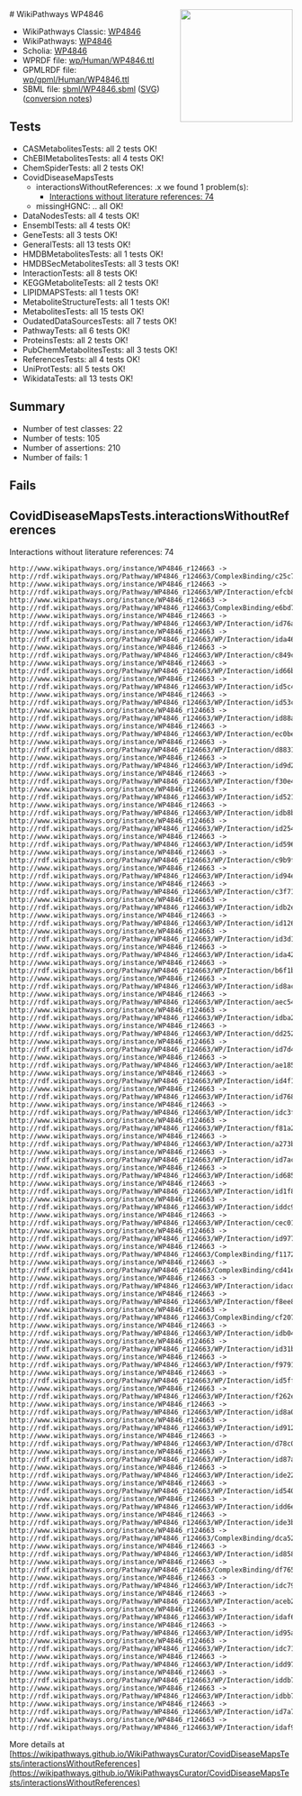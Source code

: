 <img style="float: right; width: 200px" src="../logo.png" />
# WikiPathways WP4846

* WikiPathways Classic: [WP4846](https://classic.wikipathways.org/instance/WP4846)
* WikiPathways: [WP4846](https://identifiers.org/wikipathways:WP4846)
* Scholia: [WP4846](https://scholia.toolforge.org/wikipathways/WP4846)
* WPRDF file: [wp/Human/WP4846.ttl](../wp/Human/WP4846.ttl)
* GPMLRDF file: [wp/gpml/Human/WP4846.ttl](../wp/gpml/Human/WP4846.ttl)
* SBML file: [sbml/WP4846.sbml](../sbml/WP4846.sbml) ([SVG](../sbml/WP4846.svg)) ([conversion notes](../sbml/WP4846.txt))

## Tests
* CASMetabolitesTests: all 2 tests OK!
* ChEBIMetabolitesTests: all 4 tests OK!
* ChemSpiderTests: all 2 tests OK!
* CovidDiseaseMapsTests
    * interactionsWithoutReferences: .x we found 1 problem(s):
        * [Interactions without literature references: 74](#9701cd9f)
    * missingHGNC: .. all OK!
* DataNodesTests: all 4 tests OK!
* EnsemblTests: all 4 tests OK!
* GeneTests: all 3 tests OK!
* GeneralTests: all 13 tests OK!
* HMDBMetabolitesTests: all 1 tests OK!
* HMDBSecMetabolitesTests: all 3 tests OK!
* InteractionTests: all 8 tests OK!
* KEGGMetaboliteTests: all 2 tests OK!
* LIPIDMAPSTests: all 1 tests OK!
* MetaboliteStructureTests: all 1 tests OK!
* MetabolitesTests: all 15 tests OK!
* OudatedDataSourcesTests: all 7 tests OK!
* PathwayTests: all 6 tests OK!
* ProteinsTests: all 2 tests OK!
* PubChemMetabolitesTests: all 3 tests OK!
* ReferencesTests: all 4 tests OK!
* UniProtTests: all 5 tests OK!
* WikidataTests: all 13 tests OK!


## Summary

* Number of test classes: 22
* Number of tests: 105
* Number of assertions: 210
* Number of fails: 1

## Fails

<a name="9701cd9f" />

## CovidDiseaseMapsTests.interactionsWithoutReferences

Interactions without literature references: 74
```
http://www.wikipathways.org/instance/WP4846_r124663 -> http://rdf.wikipathways.org/Pathway/WP4846_r124663/ComplexBinding/c25c7
http://www.wikipathways.org/instance/WP4846_r124663 -> http://rdf.wikipathways.org/Pathway/WP4846_r124663/WP/Interaction/efcb8
http://www.wikipathways.org/instance/WP4846_r124663 -> http://rdf.wikipathways.org/Pathway/WP4846_r124663/ComplexBinding/e6bd7
http://www.wikipathways.org/instance/WP4846_r124663 -> http://rdf.wikipathways.org/Pathway/WP4846_r124663/WP/Interaction/id76a29895
http://www.wikipathways.org/instance/WP4846_r124663 -> http://rdf.wikipathways.org/Pathway/WP4846_r124663/WP/Interaction/ida46f2e34
http://www.wikipathways.org/instance/WP4846_r124663 -> http://rdf.wikipathways.org/Pathway/WP4846_r124663/WP/Interaction/c849c
http://www.wikipathways.org/instance/WP4846_r124663 -> http://rdf.wikipathways.org/Pathway/WP4846_r124663/WP/Interaction/id66bc3866
http://www.wikipathways.org/instance/WP4846_r124663 -> http://rdf.wikipathways.org/Pathway/WP4846_r124663/WP/Interaction/id5c4ff7f0
http://www.wikipathways.org/instance/WP4846_r124663 -> http://rdf.wikipathways.org/Pathway/WP4846_r124663/WP/Interaction/id53ccbca1
http://www.wikipathways.org/instance/WP4846_r124663 -> http://rdf.wikipathways.org/Pathway/WP4846_r124663/WP/Interaction/id88a323b4
http://www.wikipathways.org/instance/WP4846_r124663 -> http://rdf.wikipathways.org/Pathway/WP4846_r124663/WP/Interaction/ec0be
http://www.wikipathways.org/instance/WP4846_r124663 -> http://rdf.wikipathways.org/Pathway/WP4846_r124663/WP/Interaction/d8831
http://www.wikipathways.org/instance/WP4846_r124663 -> http://rdf.wikipathways.org/Pathway/WP4846_r124663/WP/Interaction/id9d2699b4
http://www.wikipathways.org/instance/WP4846_r124663 -> http://rdf.wikipathways.org/Pathway/WP4846_r124663/WP/Interaction/f30e4
http://www.wikipathways.org/instance/WP4846_r124663 -> http://rdf.wikipathways.org/Pathway/WP4846_r124663/WP/Interaction/id52141a70
http://www.wikipathways.org/instance/WP4846_r124663 -> http://rdf.wikipathways.org/Pathway/WP4846_r124663/WP/Interaction/idb8ba3d51
http://www.wikipathways.org/instance/WP4846_r124663 -> http://rdf.wikipathways.org/Pathway/WP4846_r124663/WP/Interaction/id254c7db4
http://www.wikipathways.org/instance/WP4846_r124663 -> http://rdf.wikipathways.org/Pathway/WP4846_r124663/WP/Interaction/id596b2488
http://www.wikipathways.org/instance/WP4846_r124663 -> http://rdf.wikipathways.org/Pathway/WP4846_r124663/WP/Interaction/c9b9f
http://www.wikipathways.org/instance/WP4846_r124663 -> http://rdf.wikipathways.org/Pathway/WP4846_r124663/WP/Interaction/id94e29422
http://www.wikipathways.org/instance/WP4846_r124663 -> http://rdf.wikipathways.org/Pathway/WP4846_r124663/WP/Interaction/c3f71
http://www.wikipathways.org/instance/WP4846_r124663 -> http://rdf.wikipathways.org/Pathway/WP4846_r124663/WP/Interaction/idb2e3b478
http://www.wikipathways.org/instance/WP4846_r124663 -> http://rdf.wikipathways.org/Pathway/WP4846_r124663/WP/Interaction/id126968be
http://www.wikipathways.org/instance/WP4846_r124663 -> http://rdf.wikipathways.org/Pathway/WP4846_r124663/WP/Interaction/id3d108ea2
http://www.wikipathways.org/instance/WP4846_r124663 -> http://rdf.wikipathways.org/Pathway/WP4846_r124663/WP/Interaction/ida427ca0
http://www.wikipathways.org/instance/WP4846_r124663 -> http://rdf.wikipathways.org/Pathway/WP4846_r124663/WP/Interaction/b6f1b
http://www.wikipathways.org/instance/WP4846_r124663 -> http://rdf.wikipathways.org/Pathway/WP4846_r124663/WP/Interaction/id8acd3f8f
http://www.wikipathways.org/instance/WP4846_r124663 -> http://rdf.wikipathways.org/Pathway/WP4846_r124663/WP/Interaction/aec54
http://www.wikipathways.org/instance/WP4846_r124663 -> http://rdf.wikipathways.org/Pathway/WP4846_r124663/WP/Interaction/idba2d7d98
http://www.wikipathways.org/instance/WP4846_r124663 -> http://rdf.wikipathways.org/Pathway/WP4846_r124663/WP/Interaction/dd252
http://www.wikipathways.org/instance/WP4846_r124663 -> http://rdf.wikipathways.org/Pathway/WP4846_r124663/WP/Interaction/id7d45bc8b
http://www.wikipathways.org/instance/WP4846_r124663 -> http://rdf.wikipathways.org/Pathway/WP4846_r124663/WP/Interaction/ae185
http://www.wikipathways.org/instance/WP4846_r124663 -> http://rdf.wikipathways.org/Pathway/WP4846_r124663/WP/Interaction/id4f170add
http://www.wikipathways.org/instance/WP4846_r124663 -> http://rdf.wikipathways.org/Pathway/WP4846_r124663/WP/Interaction/id768dd6a5
http://www.wikipathways.org/instance/WP4846_r124663 -> http://rdf.wikipathways.org/Pathway/WP4846_r124663/WP/Interaction/idc3f0c926
http://www.wikipathways.org/instance/WP4846_r124663 -> http://rdf.wikipathways.org/Pathway/WP4846_r124663/WP/Interaction/f81a2
http://www.wikipathways.org/instance/WP4846_r124663 -> http://rdf.wikipathways.org/Pathway/WP4846_r124663/WP/Interaction/a273b
http://www.wikipathways.org/instance/WP4846_r124663 -> http://rdf.wikipathways.org/Pathway/WP4846_r124663/WP/Interaction/id7acf7b3
http://www.wikipathways.org/instance/WP4846_r124663 -> http://rdf.wikipathways.org/Pathway/WP4846_r124663/WP/Interaction/id68553d54
http://www.wikipathways.org/instance/WP4846_r124663 -> http://rdf.wikipathways.org/Pathway/WP4846_r124663/WP/Interaction/id1f86b6c5
http://www.wikipathways.org/instance/WP4846_r124663 -> http://rdf.wikipathways.org/Pathway/WP4846_r124663/WP/Interaction/iddc9f49d1
http://www.wikipathways.org/instance/WP4846_r124663 -> http://rdf.wikipathways.org/Pathway/WP4846_r124663/WP/Interaction/cec01
http://www.wikipathways.org/instance/WP4846_r124663 -> http://rdf.wikipathways.org/Pathway/WP4846_r124663/WP/Interaction/id97734b0e
http://www.wikipathways.org/instance/WP4846_r124663 -> http://rdf.wikipathways.org/Pathway/WP4846_r124663/ComplexBinding/f1172
http://www.wikipathways.org/instance/WP4846_r124663 -> http://rdf.wikipathways.org/Pathway/WP4846_r124663/ComplexBinding/cd41e
http://www.wikipathways.org/instance/WP4846_r124663 -> http://rdf.wikipathways.org/Pathway/WP4846_r124663/WP/Interaction/idacdc1203
http://www.wikipathways.org/instance/WP4846_r124663 -> http://rdf.wikipathways.org/Pathway/WP4846_r124663/WP/Interaction/f8ee8
http://www.wikipathways.org/instance/WP4846_r124663 -> http://rdf.wikipathways.org/Pathway/WP4846_r124663/ComplexBinding/cf207
http://www.wikipathways.org/instance/WP4846_r124663 -> http://rdf.wikipathways.org/Pathway/WP4846_r124663/WP/Interaction/idb04f1828
http://www.wikipathways.org/instance/WP4846_r124663 -> http://rdf.wikipathways.org/Pathway/WP4846_r124663/WP/Interaction/id31b492b0
http://www.wikipathways.org/instance/WP4846_r124663 -> http://rdf.wikipathways.org/Pathway/WP4846_r124663/WP/Interaction/f9791
http://www.wikipathways.org/instance/WP4846_r124663 -> http://rdf.wikipathways.org/Pathway/WP4846_r124663/WP/Interaction/id5ff07442
http://www.wikipathways.org/instance/WP4846_r124663 -> http://rdf.wikipathways.org/Pathway/WP4846_r124663/WP/Interaction/f262e
http://www.wikipathways.org/instance/WP4846_r124663 -> http://rdf.wikipathways.org/Pathway/WP4846_r124663/WP/Interaction/id8a09c96c
http://www.wikipathways.org/instance/WP4846_r124663 -> http://rdf.wikipathways.org/Pathway/WP4846_r124663/WP/Interaction/id912daad6
http://www.wikipathways.org/instance/WP4846_r124663 -> http://rdf.wikipathways.org/Pathway/WP4846_r124663/WP/Interaction/d78c0
http://www.wikipathways.org/instance/WP4846_r124663 -> http://rdf.wikipathways.org/Pathway/WP4846_r124663/WP/Interaction/id87aa028a
http://www.wikipathways.org/instance/WP4846_r124663 -> http://rdf.wikipathways.org/Pathway/WP4846_r124663/WP/Interaction/ide22650b2
http://www.wikipathways.org/instance/WP4846_r124663 -> http://rdf.wikipathways.org/Pathway/WP4846_r124663/WP/Interaction/id54006fd1
http://www.wikipathways.org/instance/WP4846_r124663 -> http://rdf.wikipathways.org/Pathway/WP4846_r124663/WP/Interaction/idd6e4d05b
http://www.wikipathways.org/instance/WP4846_r124663 -> http://rdf.wikipathways.org/Pathway/WP4846_r124663/WP/Interaction/ide3b4c27b
http://www.wikipathways.org/instance/WP4846_r124663 -> http://rdf.wikipathways.org/Pathway/WP4846_r124663/ComplexBinding/dca52
http://www.wikipathways.org/instance/WP4846_r124663 -> http://rdf.wikipathways.org/Pathway/WP4846_r124663/WP/Interaction/id858197a5
http://www.wikipathways.org/instance/WP4846_r124663 -> http://rdf.wikipathways.org/Pathway/WP4846_r124663/ComplexBinding/df765
http://www.wikipathways.org/instance/WP4846_r124663 -> http://rdf.wikipathways.org/Pathway/WP4846_r124663/WP/Interaction/idc79adab4
http://www.wikipathways.org/instance/WP4846_r124663 -> http://rdf.wikipathways.org/Pathway/WP4846_r124663/WP/Interaction/aceb2
http://www.wikipathways.org/instance/WP4846_r124663 -> http://rdf.wikipathways.org/Pathway/WP4846_r124663/WP/Interaction/idaf62af2b
http://www.wikipathways.org/instance/WP4846_r124663 -> http://rdf.wikipathways.org/Pathway/WP4846_r124663/WP/Interaction/id95aba954
http://www.wikipathways.org/instance/WP4846_r124663 -> http://rdf.wikipathways.org/Pathway/WP4846_r124663/WP/Interaction/idc71222d4
http://www.wikipathways.org/instance/WP4846_r124663 -> http://rdf.wikipathways.org/Pathway/WP4846_r124663/WP/Interaction/idd97096a5
http://www.wikipathways.org/instance/WP4846_r124663 -> http://rdf.wikipathways.org/Pathway/WP4846_r124663/WP/Interaction/iddb77d7c7
http://www.wikipathways.org/instance/WP4846_r124663 -> http://rdf.wikipathways.org/Pathway/WP4846_r124663/WP/Interaction/idbb7865a7
http://www.wikipathways.org/instance/WP4846_r124663 -> http://rdf.wikipathways.org/Pathway/WP4846_r124663/WP/Interaction/id7a78fc75
http://www.wikipathways.org/instance/WP4846_r124663 -> http://rdf.wikipathways.org/Pathway/WP4846_r124663/WP/Interaction/idaf9c6f8
```

More details at [https://wikipathways.github.io/WikiPathwaysCurator/CovidDiseaseMapsTests/interactionsWithoutReferences](https://wikipathways.github.io/WikiPathwaysCurator/CovidDiseaseMapsTests/interactionsWithoutReferences)

